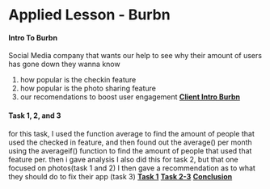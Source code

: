 # Applied Lesson - Burbn
#### Intro To Burbn
Social Media company that wants our help to see why their amount of users has gone down
they wanna know 
1. how popular is the checkin feature
2. how popular is the photo sharing feature
3. our recomendations to boost user engagement
**[Client Intro Burbn](https://www.loom.com/share/1aca12f7ad634331913a17196d3e8da4?sid=68416d96-ea1a-42bc-9c22-6619e1daec2b)**
#### Task 1, 2, and 3
for this task, I used the function average to find the amount of people that used the checked in feature, and then found out the average() per month using the averageif() function to find the amount of people that used that feature per. then i gave analysis
I also did this for task 2, but that one focused on photos(task 1 and 2)
I then gave a recommendation as to what they should  do to fix their app (task 3)
**[Task 1](https://www.loom.com/share/f53152dd01ff45b4af956031a092895a?sid=5a68fa50-0537-4d23-9125-4f9f2a42d27f)**
**[Task 2-3](https://www.loom.com/share/4a143cf6bc984257af8d278e6f12e4dd?sid=d904d2de-770e-49fe-81f9-cf4b3f1dcf93)**
**[Conclusion](https://www.loom.com/share/8d401d01fd7d4800bf34fb0ec804d3ea?sid=cc029172-25d1-4dec-a7cf-9e1231e3cea5)**